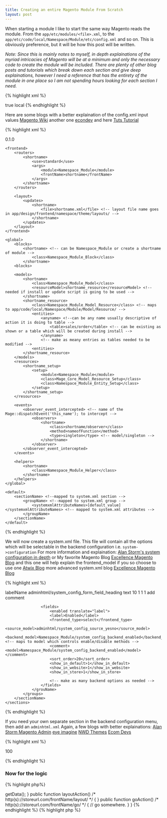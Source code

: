 ```yaml
---
title: Creating an entire Magento Module From Scratch
layout: post
---
```


When starting a module I like to start the same way Magento reads the module. From the `app/etc/modules/<file>.xml`, to the `app/etc/code/local/Namespace/Module/etc/config.xml` and so on.  This is obviously preference, but it will be how this post will be written.

*Note: Since this is mainly notes to myself, in depth explainations of the myriad intricacies of Magento will be at a minimum and only the necessary code to create the module will be included.  There are plenty of other blog posts and tutorials which break down each section and give deep explainations, however I need a reference that has the entirety of the module in one place so I am not spending hours looking for each section I need.*

{% highlight xml %}

<!-- app/etc/modules/Namespace_Module.xml -->
<?xml version="1.0"?>
<config>
    <modules>
        <Namespace_Module>
            <active>true</active>
            <codePool>local</codePool>
            <depends>
                <!-- only needed if module is depending on another module which in turn would need to load first, thus this would ensure the module loads first -->
            </depends>
        </Namespace_Module>
    </modules>
</config>
{% endhighlight %}

Here are some blogs with a better explaination of the config.xml input values [Magento Wiki](https://wiki.magento.com/display/m1wiki/config.xml+Reference)
another one [econdev](http://www.ecomdev.org/2010/08/31/magento-module-configuration-file-reference.html)
and here [Tuts Tutorial](http://code.tutsplus.com/tutorials/custom-back-end-configuration-in-magento--cms-23265)

{% highlight xml %}

<!-- app/code/local/Namespace/Module/etc/config.xml -->
<?xml version="1.0"?>
<config>
    <modules>
        <Namespace_Module>
            <version>0.1.0</version>
        </Namespace_Module>
    </modules>
    
    <frontend>
        <routers>
            <shortname>
                <use>standard</use>
                <args>
                    <module>Namespace_Module</module>
                    <frontName>shortname</frontName>
                </args>
            </shortname>
        </routers>

        <layout>
            <updates>
                <shortname>
                    <file>shortname.xml</file> <!-- layout file name goes in app/design/frontend/namespace/theme/layouts/ -->
                </shortname>
            </updates>
        </layout>
    </frontend>

    <global>
        <blocks>
            <shortname> <!-- can be Namespace_Module or create a shortname of module -->
                <class>Namespace_Module_Block</class>
            </shortname>
        <blocks>

        <models>
            <shortname>
                <class>Namespace_Module_Model</class>
                <resourceModel>shortname_resource</resourceModel> <!-- needed if install or update script is going to be used -->
            </shortname>
            <shortname_resource>
                <class>Namespace_Module_Model_Resource</class> <!-- maps to app/code/local/Namespace/Module/Model/Resource/ -->
                <entities>
                    <anyname> <!--can be any name usually descriptive of action it is doing to table -->
                        <table>sales/order</table> <!-- can be existing as shown or a table which will be created during install -->
                    </anyname>
                    <!-- make as meany entries as tables needed to be modified -->
                <entities>
            </shortname_resource>
        </models>
        <resources>
            <shortname_setup>
                <setup>
                    <module>Namespace_Module</module>
                    <class>Mage_Core_Model_Resource_Setup</class>
                    <class>Namespace_Module_Entity_Setup</class>
                </setup>
            </shortname_setup>
        </resources>

        <events>
            <observer_event_intercepted> <!-- name of the Mage::dispatchEvent('this_name'); to intercept -->
                <observers>
                    <shortname>
                        <class>shortname/observer</class>
                        <method>nameofFunction</method>
                        <type>singleton</type> <!-- model/singleton -->
                    </shortname>
                </observer>
            </observer_event_intercepted>
        </events>

        <helpers>
            <shortname>
                <class>Namespace_Module_Helper</class>
            </shortname>
        </helpers>
    </global>
    
    <default>
        <sectionName> <!--mapped to system.xml section -->
            <groupName> <!--mapped to system.xml group -->
                <systemxmlAttributeNames>[default_value]</systemxmlAttributeNames> <!-- mapped to system.xml attributes -->
            </groupName>
        </sectionName>
    </default>
</config>
                
{% endhighlight %}                

We will now create a system.xml file.  This file will contain all the options which will be selectable in the backend configuration i.e. `system->configuration`
For more information and explaination: [Alan Storm's system configuration in depth](http://alanstorm.com/magento_system_configuration_in_depth_tutorial) 
or My favorite Magento Blog [Excellence Magento Blog](http://excellencemagentoblog.com/blog/2011/09/22/magento-part8-series-systemxml/)
and this one will help explain the frontend_model if you so choose to use one [Atwix Blog](http://www.atwix.com/magento/frontend-backend-source/)
more advanced system.xml blog [Excellence Magento Blog](http://excellencemagentoblog.com/blog/2011/09/22/magento-part9-series-systemxml-advanced/)

{% highlight xml %}

<!-- app/etc/code/local/Namespace/Module/etc/system.xml -->

<config>
    <sections>
        <sectionName> <!-- if default value maps to config.xml sectioName -->
            <groups>
                <groupName translate="label"> <!-- for default values maps to config.xml translates languages with translate tag-->
        <!-- For more information http://alanstorm.com/magento_system_configuration_in_depth_tutorial -->
                    <label>labelName</label <!-- will be the group in backend -->
                    <frontend_model>adminhtml/system_config_form_field_heading</frontend_model> <!-- maps to model in /app/code/core/Mage/Adminhtml/Block/System/Config/Form/Field/Heading.php -->
                    <frontend_type>text</frontend_type>
                    <sort_order>10</sort_order>
                    <show_in_default>1</show_in_default>
                    <show_in_website>1</show_in_website>
                    <show_in_store>1</show_in_store>
                    <comment>add comment</comment> <!-- area where text wil be input in backend -->

                    <fields>
                        <enabled translate="label">
                        <label>Enabled</label>
                        <frontend_type>select</frontend_type>
                        <source_model>adminhtml/system_config_source_yesno</source_model>
                        <backend_model>Namespace_Module/system_config_backend_enabled</backend_model> <!-- maps to model which controls enable/disable methods -->
                        <comment><model>Namespace_Module/system_config_backend_enabled</model></comment>
                        <sort_order>20</sort_order>
                        <show_in_default>1</show_in_default>
                        <show_in_website>1</show_in_website>
                        <show_in_store>1</show_in_store>

                        <!-- make as many backend options as needed -->
                    </fields>
                </grouName>
            </groups>
        </sectionName>
    </sections>
</config>

{% endhighlight %}

If you need your own separate section in the backend configuration menu, then add an `adminhtml.xml`
Again, a few blogs with better explainations:
[Alan Storm Magento Admin](http://alanstorm.com/magento_admin_hello_world_revisited)
[eye imagine](http://www.eyemaginetech.com/blog/magento/magento-custom-development-adminhtml-xml-reports)
[NWD Themes](http://nwdthemes.com/2014/09/25/adminhtml-xml-details/)
[Ecom Devs](http://www.ecomdev.org/2010/10/28/defining-acl-resources-custom-and-admin-menu-in-magento.html)

{% highlight xml %}

<!-- app/code/local/Namespace/Module/etc/adminhtml.xml -->
<config>
    <acl>
        <resources>
            <all>
                <title>Allow Everything</title>
            </all>
            <admin>
                <children>
                    <system>
                        <children>
                            <config>
                                <children>
                                    <namespace_module translate="title">
                                        <title>Configuration Title</title>
                                        <sort_order>100</sort_order>
                                    </namespace_module>
                                </children>
                            </config>
                        </children>
                    </system>
                </children>
            </admin>
        </resources>
    </acl>
</config>

{% endhighlight %}

### Now for the logic

{% highlight php%}

<?php

// app/code/local/Namespace/Module/Model/Filename.php

class Namespace_Module_Model_Filename extends Mage_Core_Model_Abstract
{
    public function getData()
    {
        // call data from database.
    }
}
{% endhighlight %}

{% highlight php %}

<?php

// app/code/local/Namespace/Module/controllers/FilenameController.php // indexController.php

class Namespace_Module_FilenameController /* indexController */ extends Mage_Core_Controller_Front_Action // must end in Controller
{
public function indexAction() /* must end in Action. http(s)://storeurl.com/frontName/ (frontName in config.xml) */
    {
        //initial index action
    }

    public function modelAction() /* http(s)://storeurl.com/frontName/model/ */
    {
        Mage::getModel('shortname/modelfilename')->getData();
    }

    public function layoutAction() /* http(s)://storeurl.com/frontName/layout/ */
    {
    
    }
    public function goAction() /* http(s)://storeurl.com/frontName/go/ */
    {
        // go somewhere.
    }
}

{% endhighlight %}

{% highlight php %}
<?php

// app/code/local/Namespace_Module_Model_Resource_Filename.php

class Namespace_Module_Model_Resource_Filename extends Mage_Core_Model_Resource_Abstract
{
    public function changeDatabase()
    {
        //update/write to database.
    }
}
{% endhighlight %}

### Now for the frontend. Template files, Layout,xml files. Having fun yet?

{% highlight php %}


{% endhighlight %}
#### This is just the beginning, not the end...I'll be adding the template (.phtml) and logic (.php) files here shortly... I just wanted to get this published so I don't have to go to 6 different sites to get this information.
